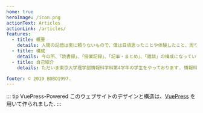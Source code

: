 ```yaml
---
home: true
heroImage: /icon.png
actionText: Articles
actionLink: /articles/
features:
  - title: 概要
    details: 人間の記憶は実に頼りないもので、僕は日頃思ったことや体験したこと、周りで起こったことを記録しておくために、このページを作りました. 要するに日記です. 他の人が見て特に役に立ちそうな内容は...ほぼないです. が、もし自分以外の人が見て何か役に立つような知識を共有できたなら、それはとても喜ばしく思います.
  - title: 構成
    details: 今の所、「読書録」、「授業記録」、「記事・まとめ」、「雑談」の構成になっていて、「記事・まとめ」に、理・数・情報系で自分がまとめた内容を置きます. 「雑談」は、本当に日記であり、雑談です.
  - title: 自己紹介
    details: ただいま東京大学理学部情報科学科第4学年の学生をやっております. 情報科学の分野にはつい最近入門しました. 

footer: © 2019 BOBO1997.
---
```

::: tip VuePress-Powered
このウェブサイトのデザインと構造は、[VuePress](https://vuepress.vuejs.org/) を用いて作られました.
:::
